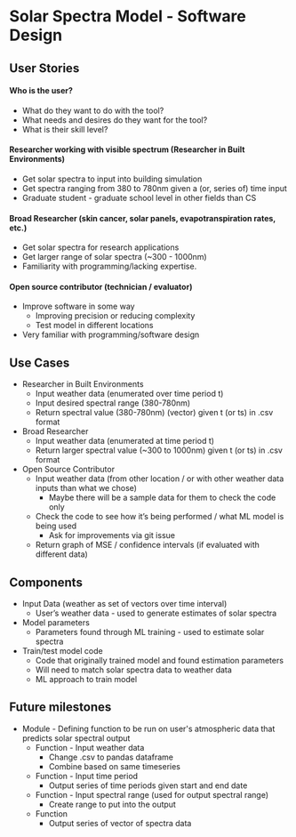 # Solar Spectra Model - Software Design

## User Stories
#### Who is the user?
- What do they want to do with the tool?
- What needs and desires do they want for the tool?
- What is their skill level?

#### Researcher working with visible spectrum (Researcher in Built Environments)
- Get solar spectra to input into building simulation
- Get spectra ranging from 380 to 780nm given a (or, series of) time input
- Graduate student - graduate school level in other fields than CS

#### Broad Researcher (skin cancer, solar panels, evapotranspiration rates, etc.)
- Get solar spectra for research applications
- Get larger range of solar spectra (~300 - 1000nm)
- Familiarity with programming/lacking expertise.

#### Open source contributor (technician / evaluator)
- Improve software in some way
	- Improving precision or reducing complexity
	- Test model in different locations
- Very familiar with programming/software design  
  
  

## Use Cases
- Researcher in Built Environments
	- Input weather data (enumerated over time period t)
	- Input desired spectral range (380-780nm)
	- Return spectral value (380-780nm) (vector) given t (or ts) in .csv format
- Broad Researcher
	- Input weather data (enumerated at time period t)
	- Return larger spectral value (~300 to 1000nm) given t (or ts) in .csv format
- Open Source Contributor
	- Input weather data (from other location / or with other weather data inputs than what we chose)
		- Maybe there will be a sample data for them to check the code only
	- Check the code to see how it’s being performed / what ML model is being used
		- Ask for improvements via git issue
	- Return graph of MSE / confidence intervals (if evaluated with different data) 
  

## Components
- Input Data (weather as set of vectors over time interval)
	- User’s weather data - used to generate estimates of solar spectra
- Model parameters
	- Parameters found through ML training - used to estimate solar spectra
- Train/test model code
	- Code that originally trained model and found estimation parameters
	- Will need to match solar spectra data to weather data
	- ML approach to train model

## Future milestones
- Module - Defining  function to be run on user's atmospheric data that predicts solar spectral output
	- Function - Input weather data
		- Change .csv to pandas dataframe
		- Combine based on same timeseries
	- Function - Input time period
		- Output series of time periods given start and end date
	- Function - Input spectral range (used for output spectral range)
		- Create range to put into the output
	- Function
		- Output series of vector of spectra data
